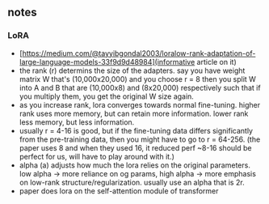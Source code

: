 ## notes

### LoRA
- [https://medium.com/@tayyibgondal2003/loralow-rank-adaptation-of-large-language-models-33f9d9d48984](informative article on it)
- the rank (r) determins the size of the adapters. say you have weight matrix W that's (10,000x20,000) and you choose
r = 8 then you split W into A and B that are (10,000x8) and (8x20,000) respectively such that if you multiply them, you
get the original W size again.
- as you increase rank, lora converges towards normal fine-tuning. higher rank uses more memory, but can retain more
information. lower rank less memory, but less information.
- usually r = 4-16 is good, but if the fine-tuning data differs significantly from the pre-training data, then you might
have to go to r = 64-256. (the paper uses 8 and when they used 16, it reduced perf ~8-16 should
be perfect for us, will have to play around with it.)
- alpha (a) adjusts how much the lora relies on the original parameters. low alpha -> more reliance on og params, high
alpha -> more emphasis on low-rank structure/regularization. usually use an alpha that is 2r.
- paper does lora on the self-attention module of transformer
